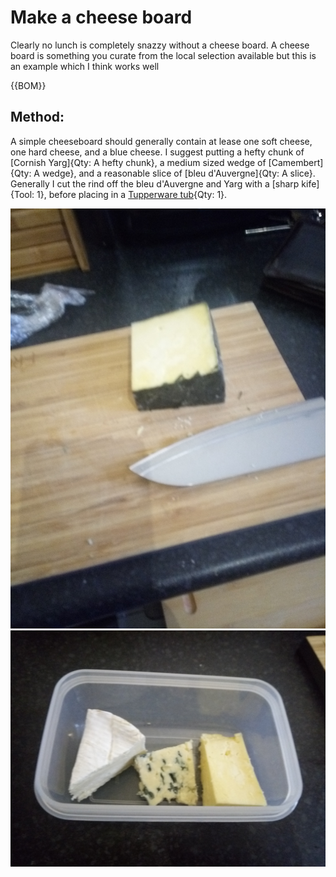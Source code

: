 

[Tupperware tubs]:Parts/Tupperware.md "Qty: 1"

# Make a cheese board

Clearly no lunch is completely snazzy without a cheese board. A cheese board is something you curate from the local selection available but this is an example which I think works well

{{BOM}}

## Method:

A simple cheeseboard should generally contain at lease one soft cheese, one hard cheese, and a blue cheese. I suggest putting a hefty chunk of [Cornish Yarg]{Qty: A hefty chunk}, a medium sized wedge of [Camembert]{Qty: A wedge}, and a reasonable slice of [bleu d'Auvergne]{Qty: A slice}. Generally I cut the rind off the bleu d'Auvergne and Yarg with a [sharp kife]{Tool: 1}, before placing in a [Tupperware tub][Tupperware tubs]{Qty: 1}.

![Cheese Rind](Ims/CheeseRind.jpg "Removing the rind") 
![](Ims/Cheese.jpg) 